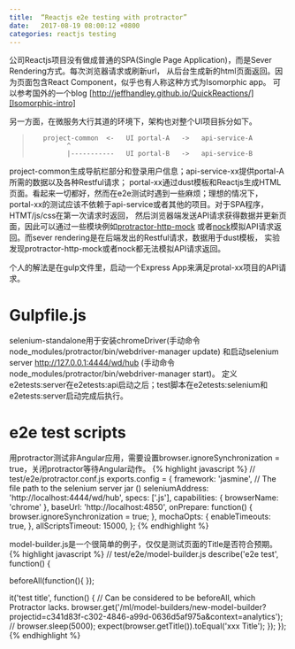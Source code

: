 ```yaml
---
title:  “Reactjs e2e testing with protractor”
date:   2017-08-19 08:00:12 +0800
categories: reactjs testing
---
```


公司Reactjs项目没有做成普通的SPA(Single Page Application)，而是Sever Rendering方式。每次浏览器请求或刷新url，
从后台生成新的html页面返回。因为页面包含React Component，似乎也有人称这种方式为Isomorphic app。
可以参考国外的一个blog [http://jeffhandley.github.io/QuickReactions/][Isomorphic-intro]

另一方面，在微服务大行其道的环境下，架构也对整个UI项目拆分如下。  
>        project-common  <-   UI portal-A   ->   api-service-A  
>              ^  
>              |-----------   UI portal-B   ->   api-service-B

project-common生成导航栏部分和登录用户信息；api-service-xx提供portal-A所需的数据以及各种Restful请求；
portal-xx通过dust模板和Reactjs生成HTML页面。看起来一切都好，然而在e2e测试时遇到一些麻烦；理想的情况下，
portal-xx的测试应该不依赖于api-service或者其他的项目。对于SPA程序，HTMT/js/css在第一次请求时返回，
然后浏览器端发送API请求获得数据并更新页面，因此可以通过一些模块例如[protractor-http-mock][protractor-http-mock]
或者[nock][nock]模拟API请求返回。而sever rendering是在后端发出的Restful请求，数据用于dust模板，
实验发现protractor-http-mock或者nock都无法模拟API请求返回。

个人的解法是在gulp文件里，启动一个Express App来满足protal-xx项目的API请求。


# Gulpfile.js
selenium-standalone用于安装chromeDriver(手动命令node_modules/protractor/bin/webdriver-manager update)
和启动selenium server http://127.0.0.1:4444/wd/hub (手动命令node_modules/protractor/bin/webdriver-manager start)。
定义e2etests:server在e2etests:api启动之后；test脚本在e2etests:selenium和e2etests:server启动完成后执行。


# e2e test scripts
用protractor测试非Angular应用，需要设置browser.ignoreSynchronization = true，关闭protractor等待Angular动作。
{% highlight javascript %}
// test/e2e/protractor.conf.js
exports.config = {
    framework: 'jasmine',
    // The file path to the selenium server jar ()
    seleniumAddress: 'http://localhost:4444/wd/hub',
    specs: ['.js'],
    capabilities: {
        browserName: 'chrome'
    },
    baseUrl: 'http://localhost:4850',
    onPrepare: function() {
      browser.ignoreSynchronization = true;
    },
    mochaOpts: {
      enableTimeouts: true,
    },
    allScriptsTimeout: 15000,
};
{% endhighlight %}

model-builder.js是一个很简单的例子，仅仅是测试页面的Title是否符合预期。
{% highlight javascript %}
// test/e2e/model-builder.js
describe('e2e test', function() {

  beforeAll(function(){
  });

  it('test title', function() {
      // Can be considered to be beforeAll, which Protractor lacks.
      browser.get('/ml/model-builders/new-model-builder?projectid=c341d83f-c302-4846-a99d-0636d5af975a&context=analytics');
      // browser.sleep(5000);
      expect(browser.getTitle()).toEqual('xxx Title');
  });
});
{% endhighlight %}

[Isomorphic-intro]:http://jeffhandley.github.io/QuickReactions/
[protractor-http-mock]:[https://github.com/atecarlos/protractor-http-mock]
[nock]:[https://github.com/node-nock/nock]
